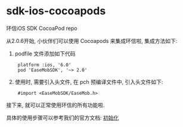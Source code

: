 sdk-ios-cocoapods
=================

环信iOS SDK  CocoaPod repo

从2.0.6开始, 小伙伴们可以使用 Cocoapods 来集成环信啦, 集成方法如下:

1. podfile 文件添加如下代码

		platform :ios, '6.0'
		pod 'EaseMobSDK', '~> 2.0'
		
2. 使用时, 需要引入头文件, 在 pch 预编译文件中, 引入头文件如下:

		#import <EaseMobSDK/EaseMob.h>
		
接下来, 就可以正常使用环信的所有功能啦.

具体的使用步骤可以参考我们的官方文档: [初始化](http://developer.easemob.com/docs/emchat/ios/singlechat.html)
